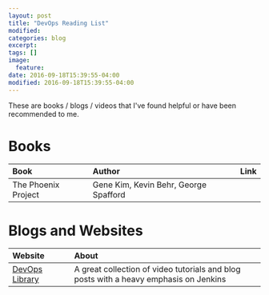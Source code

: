 ```yaml
---
layout: post
title: "DevOps Reading List"
modified:
categories: blog
excerpt:
tags: []
image:
  feature:
date: 2016-09-18T15:39:55-04:00
modified: 2016-09-18T15:39:55-04:00
---
```


These are books / blogs / videos that I've found helpful or have been recommended to me.

# Books

| Book | Author | Link |
| :--- | :----- | :--- |
| The Phoenix Project | Gene Kim, Kevin Behr, George Spafford |  |

# Blogs and Websites

| Website |       | About |
| :------ | :---- | :---- |
| [DevOps Library](https://www.devopslibrary.com/) |      | A great collection of video tutorials and blog posts with a heavy emphasis on Jenkins |